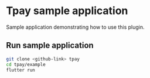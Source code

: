 # Tpay sample application
Sample application demonstrating how to use this plugin.

## Run sample application
```bash
git clone <github-link> tpay
cd tpay/example
flutter run
```